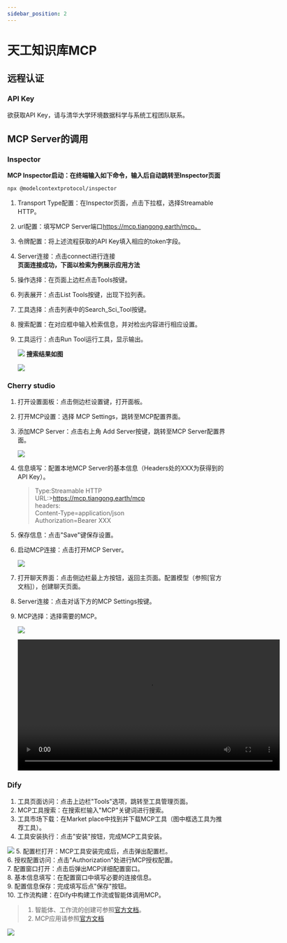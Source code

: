 ```yaml
---
sidebar_position: 2
---
```


# 天工知识库MCP

## 远程认证

### API Key

欲获取API Key，请与清华大学环境数据科学与系统工程团队联系。

## MCP Server的调用

### Inspector

**MCP Inspector启动：在终端输入如下命令，输入后自动跳转至Inspector页面**  

```bash
npx @modelcontextprotocol/inspector
```

1. Transport Type配置：在Inspector页面，点击下拉框，选择Streamable HTTP。  
2. url配置：填写MCP Server端口<https://mcp.tiangong.earth/mcp。>  
3. 令牌配置：将上述流程获取的API Key填入相应的token字段。
4. Server连接：点击connect进行连接  
**页面连接成功，下面以检索为例展示应用方法**  
5. 操作选择：在页面上边栏点击Tools按键。  
6. 列表展开：点击List Tools按键，出现下拉列表。  
7. 工具选择：点击列表中的Search_Sci_Tool按键。  
8. 搜索配置：在对应框中输入检索信息，并对检出内容进行相应设置。  
9. 工具运行：点击Run Tool运行工具，显示输出。  

    ![](img/19.png)
    **搜索结果如图**  

    ![](img/20.png)

### Cherry studio

1. 打开设置面板：点击侧边栏设置键，打开面板。  
2. 打开MCP设置：选择 MCP Settings，跳转至MCP配置界面。  
3. 添加MCP Server：点击右上角 Add Server按键，跳转至MCP Server配置界面。

    ![](img/6.png)

4. 信息填写：配置本地MCP Server的基本信息（Headers处的XXX为获得到的API Key）。

    >Type:Streamable HTTP  
    >URL:><https://mcp.tiangong.earth/mcp>  
    >headers:  
    >Content-Type=application/json  
    >Authorization=Bearer XXX

5. 保存信息：点击"Save"键保存设置。
6. 启动MCP连接：点击打开MCP Server。

    ![](img/22.png)

7. 打开聊天界面：点击侧边栏最上方按钮，返回主页面。配置模型（参照[官方文档]），创建聊天页面。  
8. Server连接：点击对话下方的MCP Settings按键。  
9. MCP选择：选择需要的MCP。

    ![](img/23.png)
  
    <video src="img/3.mp4" controls width="600">
      您的浏览器不支持视频播放。
    </video>

### Dify

1. 工具页面访问：点击上边栏"Tools"选项，跳转至工具管理页面。  
2. MCP工具搜索：在搜索栏输入"MCP"关键词进行搜索。  
3. 工具市场下载：在Market place中找到并下载MCP工具（图中框选工具为推荐工具）。  
4. 工具安装执行：点击"安装"按钮，完成MCP工具安装。  

![](img/16.png)
5. 配置栏打开：MCP工具安装完成后，点击弹出配置栏。  
6. 授权配置访问：点击"Authorization"处进行MCP授权配置。  
7. 配置窗口打开：点击后弹出MCP详细配置窗口。  
8. 基本信息填写：在配置窗口中填写必要的连接信息。  
9. 配置信息保存：完成填写后点"保存"按钮。  
10. 工作流构建：在Dify中构建工作流或智能体调用MCP。  
>
>1. 智能体、工作流的创建可参照[官方文档](https://docs.dify.ai/zh-hans/guides/application-orchestrate/creating-an-application)。
>2. MCP应用请参照[官方文档](https://docs.dify.ai/zh-hans/guides/tools/mcp)

![](img/24.png)  
